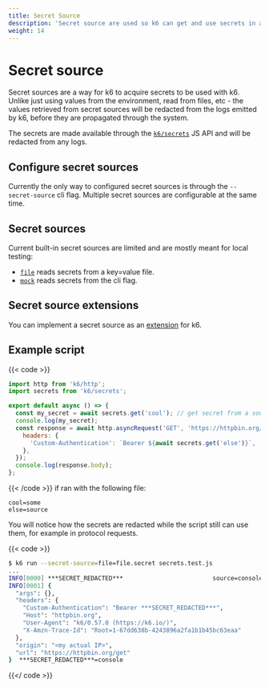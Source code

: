 ```yaml
---
title: Secret Source
description: 'Secret source are used so k6 can get and use secrets in a secure way'
weight: 14
---
```


# Secret source

Secret sources are a way for k6 to acquire secrets to be used with k6. Unlike just using values from the environment, read from files, etc - the values retrieved from secret sources will be redacted from the logs emitted by k6, before they are propagated through the system.

The secrets are made available through the [`k6/secrets`](https://grafana.com/docs/k6/<K6_VERSION>/javascript-api/k6-secrets) JS API and will be redacted from any logs.

## Configure secret sources

Currently the only way to configured secret sources is through the `--secret-source` cli flag. Multiple secret sources are configurable at the same time.

## Secret sources

Current built-in secret sources are limited and are mostly meant for local testing:

- [`file`](https://grafana.com/docs/k6/<K6_VERSION>/using-k6/secret-source/file) reads secrets from a key=value file.
- [`mock`](https://grafana.com/docs/k6/<K6_VERSION>/using-k6/secret-source/mock) reads secrets from the cli flag.

## Secret source extensions

You can implement a secret source as an [extension](https://grafana.com/docs/k6/<K6_VERSION>/extensions/) for k6.

## Example script

{{< code >}}

<!-- md-k6:skip -->

```javascript
import http from 'k6/http';
import secrets from 'k6/secrets';

export default async () => {
  const my_secret = await secrets.get('cool'); // get secret from a source with the provided identifier
  console.log(my_secret);
  const response = await http.asyncRequest('GET', 'https://httpbin.org/get', null, {
    headers: {
      'Custom-Authentication': `Bearer ${await secrets.get('else')}`,
    },
  });
  console.log(response.body);
};
```

{{< /code >}}
if ran with the following file:

```
cool=some
else=source
```

You will notice how the secrets are redacted while the script still can use them, for example in protocol requests.

{{< code >}}

```bash
$ k6 run --secret-source=file=file.secret secrets.test.js
...
INFO[0000] ***SECRET_REDACTED***                         source=console
INFO[0001] {
  "args": {},
  "headers": {
    "Custom-Authentication": "Bearer ***SECRET_REDACTED***",
    "Host": "httpbin.org",
    "User-Agent": "k6/0.57.0 (https://k6.io/)",
    "X-Amzn-Trace-Id": "Root=1-67dd638b-4243896a2fa1b1b45bc63eaa"
  },
  "origin": "<my actual IP>",
  "url": "https://httpbin.org/get"
}  ***SECRET_REDACTED***=console
```

{{</ code >}}
